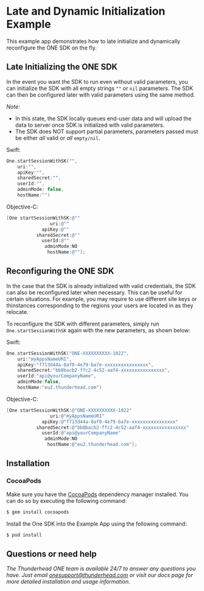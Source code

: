 # Late and Dynamic Initialization Example 

This example app demonstrates how to late initialize and dynamically reconfigure the ONE SDK on the fly.

## Late Initializing the ONE SDK

In the event you want the SDK to run even without valid parameters, you can initialize the SDK with all empty strings `""` or `nil` parameters.  The SDK can then be configured later with valid parameters using the same method.

*Note:*
- In this state, the SDK locally queues end-user data and will upload the data to server once SDK is initialized with valid parameters.
- The SDK does NOT support partial parameters, parameters passed must be either *all* valid or *all* `empty/nil`.
	
Swift:
```swift
One.startSessionWithSK("",
	uri:"",
	apiKey:"",
	sharedSecret:"",
	userId:"",
	adminMode: false,
	hostName:"")
```

Objective-C:
```objective-c
[One startSessionWithSK:@""
	            uri:@""
	         apiKey:@""
           sharedSecret:@""
	         userId:@""
              adminMode:NO
               hostName:@""];
```

## Reconfiguring the ONE SDK

In the case that the SDK is already initialized with valid credentials, the SDK can also be reconfigured later when necessary. This can be useful for certain situations.  For example, you may require to use different site keys or thinstances corresponding to the regions your users are located in as they relocate.

To reconfigure the SDK with different parameters, simply run `One.startSessionWithSK` again with the new parameters, as shown below:

Swift:
```swift
One.startSessionWithSK("ONE-XXXXXXXXXX-1022",
	uri:"myAppsNameURI",
	apiKey:"f713d44a-8af0-4e79-ba7e-xxxxxxxxxxxxxxxx",
	sharedSecret:"bb8bacb2-ffc2-4c52-aaf4-xxxxxxxxxxxxxxxx",
	userId:"api@yourCompanyName",
	adminMode:false,
	hostName:"eu2.thunderhead.com")
```

Objective-C:
```objective-c
[One startSessionWithSK:@"ONE-XXXXXXXXXX-1022"
	            uri:@"myAppsNameURI"
	         apiKey:@"f713d44a-8af0-4e79-ba7e-xxxxxxxxxxxxxxxx"
           sharedSecret:@"bb8bacb2-ffc2-4c52-aaf4-xxxxxxxxxxxxxxxx"
	         userId:@"api@yourCompanyName"
              adminMode:NO
               hostName:@"eu2.thunderhead.com"];
```

## Installation

### CocoaPods

Make sure you have the [CocoaPods](http://cocoapods.org) dependency manager installed. You can do so by executing the following command:

```sh
$ gem install cocoapods
```

Install the One SDK into the Example App using the following command:

```sh
$ pod install
```

## Questions or need help

_The Thunderhead ONE team is available 24/7 to answer any questions you have. Just email onesupport@thunderhead.com or visit our docs page for more detailed installation and usage information._
